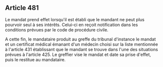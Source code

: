 Article 481
----
Le mandat prend effet lorsqu'il est établi que le mandant ne peut plus pourvoir
seul à ses intérêts. Celui-ci en reçoit notification dans les conditions prévues
par le code de procédure civile.

A cette fin, le mandataire produit au greffe du tribunal d'instance le mandat et
un certificat médical émanant d'un médecin choisi sur la liste mentionnée à
l'article 431 établissant que le mandant se trouve dans l'une des situations
prévues à l'article 425. Le greffier vise le mandat et date sa prise d'effet,
puis le restitue au mandataire.

